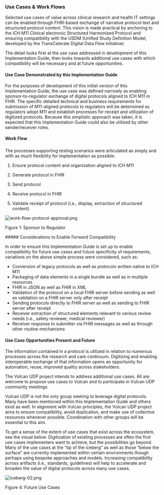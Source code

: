 ### Use Cases & Work Flows 

Selected use cases of value across clinical research and health IT settings can be enabled through FHIR-based exchange of narrative protocol text and structured protocol content. This vision is made practical by anchoring to the ICH M11 Clinical electronic Structured Harmonized Protocol and ensuring compatibility with the USDM (Unified Study Definition Model, developed by the TransCelerate Digital Data Flow initiative)

The detail looks first at the use case addressed in development of this Implementation Guide, then looks towards additional use cases with which compatibility will be necessary and at future opportunities. 

#### Use Case Demonstrated by this Implementation Guide

For the purposes of development of this initial version of this Implementation Guide, the use case was defined narrowly as enabling sponsor-to-regulator exchange of digital protocols aligned to ICH M11 in FHIR. The specific detailed technical and business requirements for submission of M11-aligned protocols to regulators will be determined as regulators adopt M11 and establish processes for receipt and utilization of digitized protocols. Because this simplistic approach was taken, it is expected that this Implementation Guide could also be utilized by other sender/receiver roles. 

##### Work Flow

The processes supporting testing scenarios were articulated as simply and with as much flexibility for implementation as possible:

1. Ensure protocol content and organization aligned to ICH M11

2. Generate protocol in FHIR

3. Send protocol 

4. Receive protocol in FHIR

5. Validate receipt of protocol (i.e., display, extraction of structured content)

   

<div><img src="work-flow-protocol-approval.png" alt="work-flow-protocol-approval.png" style="max-width: 80%;
 height: auto;" />
<p>Figure 1: Sponsor to Regulator</p></div>
##### Considerations to Enable Forward Compatibility

In order to ensure this Implementation Guide is set up to enable compatibility for future use cases and future specificity of requirements, variations on the above simple process were considered, such as:

- Conversion of legacy protocols as well as protocols written native to ICH M11
- Packaging of data elements in a single bundle as well as in multiple resources 
- FHIR in JSON as well as FHIR in XML
- Validation of the protocol on a local FHIR server before sending as well as validation on a FHIR server only after receipt
- Sending protocols directly to FHIR server as well as sending to FHIR server after receipt 
- Receiver extraction of structured elements relevant to various review needs (i.e., safety reviewer, medical reviewer)
- Receiver response to submitter via FHIR messages as well as through other routine mechanisms

#### Use Case Opportunities Present and Future

The information contained in a protocol is utilized in relation to numerous processes across the research and care continuum. Digitizing and enabling interoperable exchange of that information opens an opportunity for automation, reuse, improved quality across stakeholders. 

The Vulcan UDP project intends to address additional use cases. All are welcome to propose use cases to Vulcan and to participate in Vulcan UDP community meetings. 

Vulcan UDP is not the only group seeking to leverage digital protocols. Many have been mentioned within this Implementation Guide and others exist as well. In alignment with Vulcan principles, the Vulcan UDP project aims to ensure compatibility, avoid duplication, and make use of collective resources whenever possible. Coordination with other groups will be essential to this aim. 

To get a sense of the extent of use cases that exist across the ecosystem, see the visual below. Digitization of existing processes are often the first use cases implementers want to achieve, but the possibilities go beyond. Many of the use cases at the “tip of the iceberg” as well as those “below the surface” are currently implemented within certain environments though perhaps using bespoke approaches and models. Increasing compatibility across artifacts (i.e., standards, guidelines) will help to accelerate and broaden the value of digital protocols across many use cases.



<div><img src="iceberg-02.png" alt="iceberg-02.png" style="max-width: 90%;
 height: auto;" />
<p>Figure 4: Future Use Cases</p></div>




